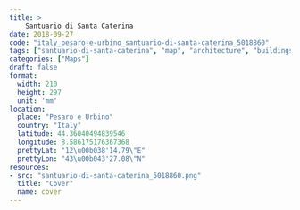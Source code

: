 ```yaml
---
title: > 
    Santuario di Santa Caterina
date: 2018-09-27
code: "italy_pesaro-e-urbino_santuario-di-santa-caterina_5018860"
tags: ["santuario-di-santa-caterina", "map", "architecture", "buildings", "Pesaro e Urbino", "Italy"]
categories: ["Maps"]
draft: false
format:
  width: 210
  height: 297
  unit: 'mm'
location:
  place: "Pesaro e Urbino"
  country: "Italy"
  latitude: 44.36040494839546
  longitude: 8.586175176367368
  prettyLat: "12\u00b038'14.79\"E"
  prettyLon: "43\u00b043'27.08\"N"
resources:
- src: "santuario-di-santa-caterina_5018860.png"
  title: "Cover"
  name: cover
---
```

